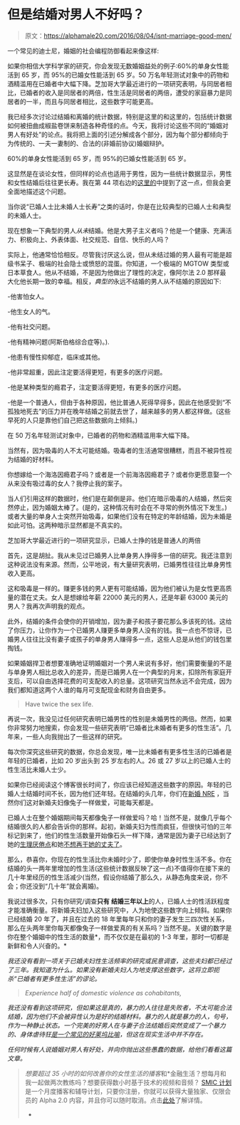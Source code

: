 # 但是结婚对男人不好吗？

> 原文：<https://alphamale20.com/2016/08/04/isnt-marriage-good-men/>

一个常见的迪士尼，婚姻的社会编程防御看起来像这样:

如果你相信大学科学家的研究，你会发现无数婚姻益处的例子:60%的单身女性能活到 65 岁，而 95%的已婚女性能活到 65 岁。50 万名年轻测试对象中的药物和酒精滥用在已婚者中大幅下降。芝加哥大学最近进行的一项研究表明，与同居者相比，已婚者的收入是同居者的两倍，性生活是同居者的两倍，遭受的家庭暴力是同居者的一半，而且与同居者相比，这些数字可能更高。

我已经多次讨论过结婚和离婚的统计数据，特别是这里的和这里的，包括统计数据如何被扭曲成椒盐卷饼来制造各种奇怪的点。今天，我将讨论这些不同的“婚姻对男人有好处”的论点。我将把上面的引述分解成各个部分，因为每个部分都倾向于为传统的、一夫一妻制的、合法的(非婚前协议)婚姻辩护。

60%的单身女性能活到 65 岁，而 95%的已婚女性能活到 65 岁。

这显然是在谈论女性，但同样的论点也适用于男性，因为一些统计数据显示，男性和女性结婚后往往更长寿。我在第 44 项右边的[这里的](https://blackdragonblog.com/2014/01/12/objections-non-monogamy/)中提到了这一点，但我会更全面地描述这个问题。

当你说“已婚人士比未婚人士长寿”之类的话时，你是在比较典型的已婚人士和典型的未婚人士。

现在想象一下典型的男人*从未*结婚。他是大男子主义者吗？他是一个健康、充满活力、积极向上、外表体面、社交规范、自信、快乐的人吗？

实际上，他通常恰恰相反。尽管我讨厌这么说，但从未结过婚的男人最有可能是超级书呆子、极端的社会隐士或愤怒的混蛋。你知道，一个极端的 MGTOW 类型或日本草食人。他从不结婚，不是因为他做出了理性的决定，像阿尔法 2.0 那样最大化他长期一致的幸福。相反，*典型的*永远不结婚的男人从不结婚的原因如下:

-他害怕女人。

-他生女人的气。

-他有社交问题。

-他有精神问题(阿斯伯格综合症等)。).

-他患有慢性抑郁症，临床或其他。

-他非常超重，因此注定要活得更短，有更多的医疗问题。

-他是某种类型的瘾君子，注定要活得更短，有更多的医疗问题。

-他是一个普通人，但由于各种原因，他比普通人死得早得多，因此在他感受到“不孤独地死去”的压力并在晚年结婚之前就去世了，越来越多的男人都这样做。(这些早死的人只是靠他们自己把这些数据向上倾斜。)

在 50 万名年轻测试对象中，已婚者的药物和酒精滥用率大幅下降。

当然有，因为吸毒的人不太可能结婚。吸毒者的生活通常很糟糕，而且不被异性视为结婚的好材料。

你想嫁给一个海洛因瘾君子吗？或者是一个前海洛因瘾君子？或者你更愿意娶一个从来没有吸过毒的女人？我停止我的案子。

当人们引用这样的数据时，他们是在颠倒是非。他们在暗示吸毒的人结婚，然后突然停止，因为婚姻太棒了。(是的，这种情况有时会在不寻常的例外情况下发生。)或者大量的单身人士突然开始吸毒，如果他们没有在特定的年龄结婚，因为未婚是如此可怕。这两种暗示显然都是不真实的。

芝加哥大学最近进行的一项研究显示，已婚人士挣的钱是普通人的两倍

首先，这是胡扯。我从未见过已婚男人比单身男人挣得多一倍的研究。我还注意到这种说法没有来源。然而，公平地说，有大量研究表明，已婚男性往往比单身男性收入更高。

这和吸毒是一样的。赚更多钱的男人更有可能结婚，因为他们被认为是女性更高质量的潜在丈夫。女人是想嫁给年薪 22000 美元的男人，还是年薪 63000 美元的男人？我再次声明我的观点。

此外，结婚的条件会使你的开销增加，因为妻子和孩子要花那么多该死的钱。这给了你压力，让你作为一个已婚男人赚更多单身男人没有的钱。我一点也不惊讶，已婚男人往往比没有妻子或孩子的单身男人赚得多一点，这些人总是从他们的钱包里掏钱。

如果婚姻捍卫者想要准确地证明婚姻对一个男人来说有多好，他们需要衡量的不是与单身男人相比总收入的差异，而是已婚男人在一个典型的月末，扣除所有家庭开支后，可以自由选择花费的可支配收入的总量。这项研究当然永远不会完成，因为我们都知道这两个人谁的每月可支配现金和财务自由更多。

> Have twice the sex life.

再说一次，我没见过任何研究表明已婚男性的性别是未婚男性的两倍。然而，如果你非常努力地搜索，你会发现一些研究表明“已婚者比未婚者有更多的性生活”。几年来，一些人向我抛出了一些这样的研究。

每次你深究这些研究的数据，你总会发现，唯一比未婚者有更多性生活的已婚者是年轻的已婚者，比如 20 岁出头到 25 岁左右的人。26 或 27 岁以上的已婚人士的性生活比未婚人士少。

如果你已经阅读这个博客很长时间了，你应该已经知道这些数字的原因。年轻的已婚人士结婚时间不长，因为他们还年轻。在结婚的头几年，你们在[新婚 NRE](https://blackdragonblog.com/2015/07/23/how-to-deal-with-new-relationship-energy-nre/) ，当然你们这对新婚夫妇像兔子一样做爱，可能每天都是。

已婚人士在整个婚姻期间每天都像兔子一样做爱吗？哈！当然不是，就像几乎每个结婚很久的人都会告诉你的那样。起初，新婚夫妇为性而疯狂，但很快可怕的三年标记到来了，他们的性生活数量开始像石头一样下降，通常是因为妻子已经达到了她的[生理厌倦点](https://blackdragonblog.com/2013/09/29/women-get-bored-with-their-monogamous-men-even-more-scientific-proof/)和她[不想再干她的丈夫了](https://blackdragonblog.com/2014/07/29/wives-withholding-sex-from-their-husbands/)。

那么，恭喜你，你现在的性生活比你未婚时少了，即使你单身时性生活不多。你在结婚的头一两年里增加的性生活(这些统计数据反映了这一点)不值得你在接下来的几十年里经历的性生活减少(当然，假设你结婚了那么久，从静态角度来说，你不会；你还没到“几十年”就会离婚)。

我说过很多次，只有你研究/调查**只有** **结婚三年以上**的人，已婚人士的性活跃程度才能准确衡量。将新婚夫妇加入这些研究中，人为地使这些数字向上倾斜。如果你已经结婚 20 年了，并且在过去的 18 年里每年只和你的妻子发生三四次性关系，那么在头两年里你每天都像兔子一样做爱真的有关系吗？当然不是。关键的数字是你在整个婚姻中的性生活的数量*，而不仅仅是在最初的 1-3 年里，那时一切都是新鲜和令人兴奋的。*

*我还没有看到一项关于已婚夫妇性生活频率的研究或民意调查，这些夫妇都已经过了三年。我知道为什么。如果没有新婚夫妇人为地支撑这些数字，这将立即扼杀“已婚者有更多性生活”的谬论。*

> *Experience half of domestic violence as cohabitants,*

*我还没有看到这项研究，但如果这是真的，暴力的人往往是失败者，不太可能合法结婚，因为他们不会被异性认为是好的结婚材料。暴力的人就是暴力的人，句号，作为一种静止状态。一个完美的好男人在与妻子合法结婚后突然变成了一个暴力的、身体虐待狂[是一个常见的好莱坞比喻](https://blackdragonblog.com/2014/09/11/men-evil-jennifer-lopez-says/)，但这在现实生活中并不存在。*

*任何时候有人说婚姻对男人有好处，并向你抛出这些愚蠢的数据，给他们看看这篇文章。*

> *想要超过 35 小时的如何改善你的女性生活的播客*和*金融生活？想每月和我一起做两次教练吗？想要获得数小时基于技术的视频和音频？ [SMIC 计划](https://alphamale20.kartra.com/page/vIL17)是一个月度播客和辅导计划，只要你注册，你就可以获得大量独家、仅限会员的 Alpha 2.0 内容，并且你可以随时取消。点击[此处](https://alphamale20.kartra.com/page/vIL17)了解详情。
> 
> *